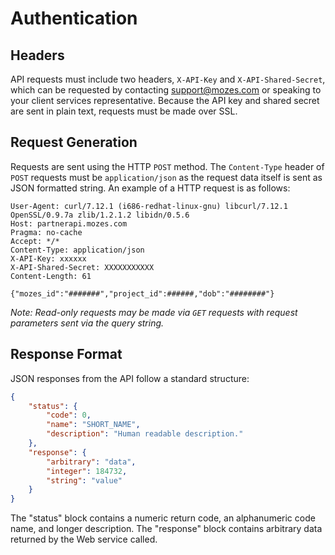 # Authentication

## Headers

API requests must include two headers, `X-API-Key` and `X-API-Shared-Secret`, which can be requested by contacting support@mozes.com or speaking to your client services representative. Because the API key and shared secret are sent in plain text, requests must be made over SSL.

## Request Generation

Requests are sent using the HTTP `POST` method. The `Content-Type` header of `POST` requests must be `application/json` as the request data itself is sent as JSON formatted string. An example of a HTTP request is as follows:

```
User-Agent: curl/7.12.1 (i686-redhat-linux-gnu) libcurl/7.12.1 OpenSSL/0.9.7a zlib/1.2.1.2 libidn/0.5.6
Host: partnerapi.mozes.com
Pragma: no-cache
Accept: */*
Content-Type: application/json
X-API-Key: xxxxxx
X-API-Shared-Secret: XXXXXXXXXXX
Content-Length: 61

{"mozes_id":"#######","project_id":######,"dob":"########"}
```

*Note: Read-only requests may be made via `GET` requests with request parameters sent via the query string.*

## Response Format

JSON responses from the API follow a standard structure:
```json
{
    "status": {
        "code": 0,
        "name": "SHORT_NAME",
        "description": "Human readable description."
    },
    "response": {
        "arbitrary": "data",
        "integer": 184732,
        "string": "value"
    }
}
```
The "status" block contains a numeric return code, an alphanumeric code name, and longer description. The "response" block contains arbitrary data returned by the Web service called.